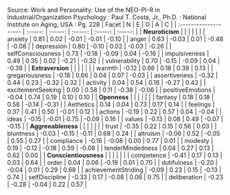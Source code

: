 Source: Work and Personality: Use of the NEO-PI-R in Industrial/Organization Psychology : Paul T. Costa, Jr., Ph.D. : National Institute on Aging, USA : Pg. 228
| Facet                 |       N |       E |       O |       A |       C |
| :-------------------- | :-----: | :-----: | :-----: | :-----: | :-----: |
| **Neuroticism**       |         |         |         |         |         |
| anxiety               |    0.81 |    0.02 |   -0.01 |   -0.01 |   -0.10 |
| anger                 |    0.63 |   -0.03 |    0.01 |   -0.48 |   -0.08 |
| depression            |    0.80 |   -0.10 |    0.02 |   -0.03 |   -0.26 |
| selfConsciousness     |    0.73 |   -0.18 |   -0.09 |    0.04 |   -0.16 |
| impulsiveness         |    0.49 |    0.35 |    0.02 |   -0.21 |   -0.32 |
| vulnerability         |    0.70 |   -0.15 |   -0.09 |    0.04 |   -0.38 |
| **Extraversion**      |         |         |         |         |         |
| warmth                |   -0.12 |    0.66 |    0.18 |    0.38 |    0.13 |
| gregariousness        |   -0.18 |    0.66 |    0.04 |    0.07 |   -0.03 |
| assertiveness         |   -0.32 |    0.44 |    0.23 |   -0.32 |    0.32 |
| activity              |    0.04 |    0.54 |    0.16 |   -0.27 |    0.42 |
| excitementSeeking     |    0.00 |    0.58 |    0.11 |   -0.38 |   -0.06 |
| positiveEmotions      |   -0.04 |    0.74 |    0.19 |    0.10 |    0.10 |
| **Openness**          |         |         |         |         |         |
| fantasy               |    0.18 |    0.18 |    0.58 |   -0.14 |   -0.31 |
| Aethetics             |    0.14 |    0.04 |    0.73 |    0.17 |    0.14 |
| feelings              |    0.37 |    0.41 |    0.50 |   -0.01 |    0.12 |
| actions               |   -0.19 |    0.22 |    0.57 |    0.04 |   -0.04 |
| ideas                 |   -0.15 |   -0.01 |    0.75 |   -0.09 |    0.16 |
| values                |   -0.13 |    0.08 |    0.49 |   -0.07 |   -0.15 |
| **Aggreeableness**    |         |         |         |         |         |
| trust                 |   -0.35 |    0.22 |    0.15 |    0.56 |    0.03 |
| bluntness             |   -0.03 |   -0.15 |   -0.11 |    0.68 |    0.24 |
| altruism              |   -0.06 |    0.52 |   -0.05 |    0.55 |    0.27 |
| compliance            |   -0.16 |   -0.08 |    0.00 |    0.77 |    0.01 |
| modesty               |    0.19 |   -0.12 |   -0.18 |    0.59 |   -0.08 |
| tenderMindedness      |    0.04 |    0.27 |    0.13 |    0.62 |    0.00 |
| **Conscientiousness** |         |         |         |         |         |
| competence            |   -0.41 |    0.17 |    0.13 |    0.03 |    0.64 |
| order                 |    0.04 |    0.06 |   -0.19 |    0.01 |    0.70 |
| dutifulness           |   -0.20 |   -0.04 |    0.01 |    0.29 |    0.68 |
| achievementStriding   |   -0.09 |    0.23 |    0.15 |   -0.13 |    0.74 |
| selfDiscipline        |   -0.33 |    0.17 |   -0.08 |    0.06 |    0.75 |
| deliberation          |   -0.23 |   -0.28 |   -0.04 |    0.22 |    0.57 |
